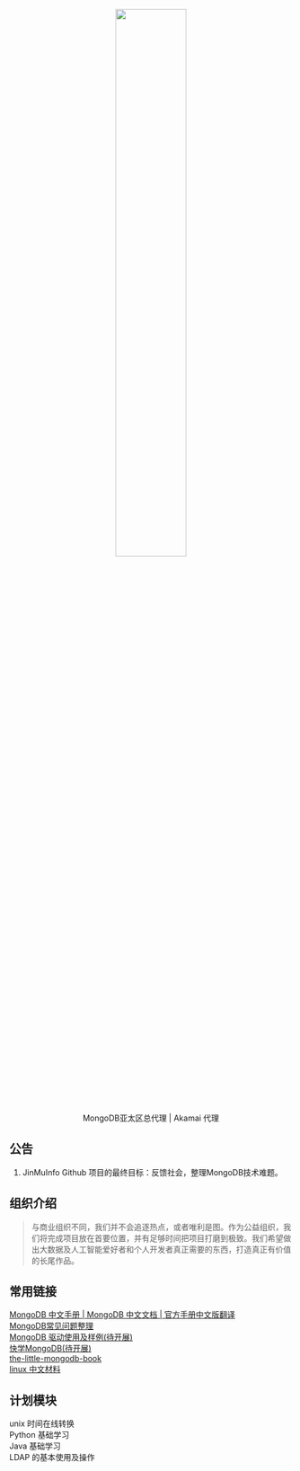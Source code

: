 <p align="center">
<img src="https://docs.jinmu.info/images/logo/jmlogo.png" width="50%" height="50%">
</p>
<p align="center">MongoDB亚太区总代理 |  Akamai 代理 </p>


<!--announce-->

## **公告**

1.  JinMuInfo Github 项目的最终目标：反馈社会，整理MongoDB技术难题。

<!--endannounce-->

<!--intro-->

## **组织介绍**

> 与商业组织不同，我们并不会追逐热点，或者唯利是图。作为公益组织，我们将完成项目放在首要位置，并有足够时间把项目打磨到极致。我们希望做出大数据及人工智能爱好者和个人开发者真正需要的东西，打造真正有价值的长尾作品。
> 

##  **常用链接** 
[MongoDB 中文手册 | MongoDB 中文文档 | 官方手册中文版翻译](https://docs.jinmu.info/MongoDB-Manual-zh/)  
[MongoDB常见问题整理](https://github.com/JinMuInfo/discussion-for-mongo)    
[MongoDB 驱动使用及样例(待开展)](https://github.com/JinMuInfo/mongo-driver-usage)  
[快学MongoDB(待开展)](https://docs.jinmu.info/quick-learn-mongo/)   
[the-little-mongodb-book](https://docs.jinmu.info/the-little-mongodb-book/)  
[linux 中文材料](https://docs.jinmu.info/linux/)  

## **计划模块** 
unix  时间在线转换  
Python 基础学习   
Java  基础学习   
LDAP  的基本使用及操作  

